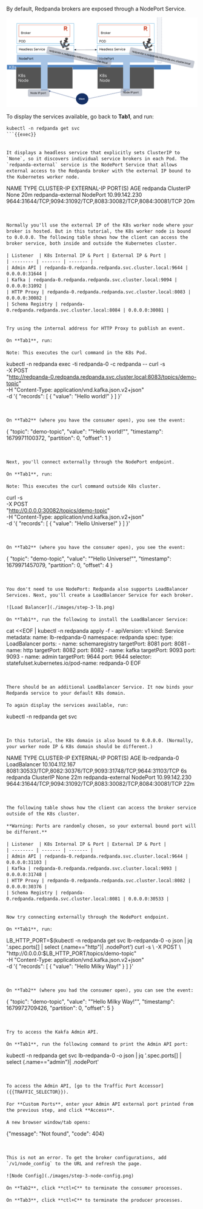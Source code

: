 By default, Redpanda brokers are exposed through a NodePort Service. 

![Node Port](./images/step-3-np.png)

To display the services available, go back to **Tab1**, and run:

```
kubectl -n redpanda get svc
```{{exec}}


It displays a headless service that explicitly sets ClusterIP to `None`, so it discovers individual service brokers in each Pod. The `redpanda-external` service is the NodePort Service that allows external access to the Redpanda broker with the external IP bound to the Kubernetes worker node.

```
NAME                TYPE           CLUSTER-IP      EXTERNAL-IP   PORT(S)                                                       AGE
redpanda            ClusterIP      None            <none>        <none>                                                        20m
redpanda-external   NodePort       10.99.142.230    <none>        9644:31644/TCP,9094:31092/TCP,8083:30082/TCP,8084:30081/TCP   20m
```


Normally you'll use the external IP of the K8s worker node where your broker is hosted. But in this tutorial, the K8s worker node is bound to 0.0.0.0. The following table shows how the client can access the broker service, both inside and outside the Kubernetes cluster. 

| Listener  | K8s Internal IP & Port | External IP & Port |
| -------- | ------- | ------- |
| Admin API | redpanda-0.redpanda.redpanda.svc.cluster.local:9644 |	0.0.0.0:31644 |
| Kafka	| redpanda-0.redpanda.redpanda.svc.cluster.local:9094 |	0.0.0.0:31092 |
| HTTP Proxy | redpanda-0.redpanda.redpanda.svc.cluster.local:8083 | 0.0.0.0:30082 |
| Schema Registry | redpanda-0.redpanda.redpanda.svc.cluster.local:8084 | 0.0.0.0:30081 |


Try using the internal address for HTTP Proxy to publish an event. 

On **Tab1**, run:

Note: This executes the curl command in the K8s Pod.

```
kubectl -n redpanda exec -ti redpanda-0 -c redpanda -- curl -s \
  -X POST \
  "http://redpanda-0.redpanda.redpanda.svc.cluster.local:8083/topics/demo-topic" \
  -H "Content-Type: application/vnd.kafka.json.v2+json" \
  -d '{
    "records": [
        { 
            "value": "Hello world!"
        }
    ]
}'
```{{exec}}


On **Tab2** (where you have the consumer open), you see the event:

```
{
  "topic": "demo-topic",
  "value": "\"Hello world!\"",
  "timestamp": 1679971100372,
  "partition": 0,
  "offset": 1
}
```


Next, you'll connect externally through the NodePort endpoint. 

On **Tab1**, run: 

Note: This executes the curl command outside K8s cluster.

```
curl -s \
  -X POST \
  "http://0.0.0.0:30082/topics/demo-topic" \
  -H "Content-Type: application/vnd.kafka.json.v2+json" \
  -d '{
    "records": [
        { 
            "value": "Hello Universe!"
        }
    ]
}'
```{{exec}}


On **Tab2** (where you have the consumer open), you see the event:

```
{
  "topic": "demo-topic",
  "value": "\"Hello Universe!\"",
  "timestamp": 1679971457079,
  "partition": 0,
  "offset": 4
}
```


You don't need to use NodePort: Redpanda also supports LoadBalancer Services. Next, you'll create a LoadBalancer Service for each broker. 

![Load Balancer](./images/step-3-lb.png)

On **Tab1**, run the following to install the LoadBalancer Service:

```
cat <<EOF | kubectl -n redpanda apply -f -
apiVersion: v1
kind: Service
metadata:
  name: lb-redpanda-0
  namespace: redpanda
spec:
  type: LoadBalancer
  ports:
    - name: schemaregistry
      targetPort: 8081
      port: 8081
    - name: http
      targetPort: 8082
      port: 8082
    - name: kafka
      targetPort: 9093
      port: 9093
    - name: admin
      targetPort: 9644
      port: 9644
  selector:
    statefulset.kubernetes.io/pod-name: redpanda-0
EOF
```{{exec}}


There should be an additional LoadBalancer Service. It now binds your Redpanda service to your default K8s domain. 

To again display the services available, run:

```
kubectl -n redpanda get svc
```{{exec}}


In this tutorial, the K8s domain is also bound to 0.0.0.0. (Normally, your worker node IP & K8s domain should be different.) 

```
NAME                TYPE           CLUSTER-IP       EXTERNAL-IP   PORT(S)                                                       AGE
lb-redpanda-0       LoadBalancer   10.104.112.167   <pending>     8081:30533/TCP,8082:30376/TCP,9093:31748/TCP,9644:31103/TCP   6s
redpanda            ClusterIP      None             <none>        <none>                                                        22m
redpanda-external   NodePort       10.99.142.230    <none>        9644:31644/TCP,9094:31092/TCP,8083:30082/TCP,8084:30081/TCP   22m
```


The following table shows how the client can access the broker service outside of the K8s cluster. 

**Warning: Ports are randomly chosen, so your external bound port will be different.**

| Listener  | K8s Internal IP & Port | External IP & Port |
| -------- | ------- | ------- |
| Admin API | redpanda-0.redpanda.redpanda.svc.cluster.local:9644 |	0.0.0.0:31103 |
| Kafka	| redpanda-0.redpanda.redpanda.svc.cluster.local:9093 |	0.0.0.0:31748 |
| HTTP Proxy | redpanda-0.redpanda.redpanda.svc.cluster.local:8082 | 0.0.0.0:30376 |
| Schema Registry | redpanda-0.redpanda.redpanda.svc.cluster.local:8081 | 0.0.0.0:30533 |


Now try connecting externally through the NodePort endpoint. 

On **Tab1**, run:

```
LB_HTTP_PORT=$(kubectl -n redpanda get svc lb-redpanda-0 -o json | jq '.spec.ports[] | select (.name=="http")| .nodePort')
curl -s \
  -X POST \
  "http://0.0.0.0:$LB_HTTP_PORT/topics/demo-topic" \
  -H "Content-Type: application/vnd.kafka.json.v2+json" \
  -d '{
    "records": [
        { 
            "value": "Hello Milky Way!"
        }
    ]
}'
```{{exec}}


On **Tab2** (where you had the consumer open), you can see the event:

```
{
  "topic": "demo-topic",
  "value": "\"Hello Milky Way!\"",
  "timestamp": 1679972709426,
  "partition": 0,
  "offset": 5
}
```{{exec}}


Try to access the Kakfa Admin API. 

On **Tab1**, run the following command to print the Admin API port:

```
kubectl -n redpanda get svc lb-redpanda-0 -o json | jq '.spec.ports[] | select (.name=="admin")| .nodePort'
```{{exec}}


To access the Admin API, [go to the Traffic Port Accessor]({{TRAFFIC_SELECTOR}}).

For **Custom Ports**, enter your Admin API external port printed from the previous step, and click **Access**.

A new browser window/tab opens:

```
{"message": "Not found", "code": 404}
```


This is not an error. To get the broker configurations, add `/v1/node_config` to the URL and refresh the page.

![Node Config](./images/step-3-node-config.png)

On **Tab2**, click **ctl+C** to terminate the consumer processes. 

On **Tab3**, click **ctl+C** to terminate the producer processes. 


